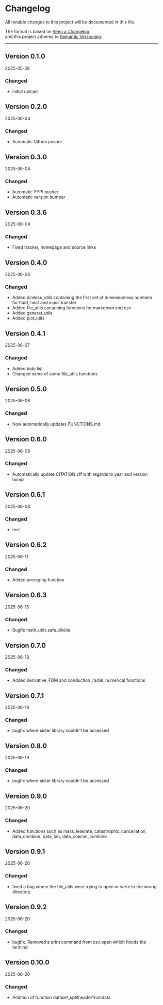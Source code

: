 # Changelog

All notable changes to this project will be documented in this file.

The format is based on [Keep a Changelog](https://keepachangelog.com/en/1.0.0/),  
and this project adheres to [Semantic Versioning](https://semver.org/).

---

## Version 0.1.0 
2025-05-28
### Changed
- Initial upload

## Version 0.2.0 
2025-06-04
### Changed
- Automatic Github pusher

## Version 0.3.0 
2025-06-04
### Changed
- Automatic PYPI pusher
- Automatic version bumper

## Version 0.3.6 
2025-06-04
### Changed
- Fixed tracker, homepage and source links

## Version 0.4.0 
2025-06-06
### Changed
- Added dimless_utils containing the first set of dimensionless numbers for fluid, heat and mass transfer
- Added file_utils containing functions for markdown and csv
- Added generat_utils
- Added plot_utils

## Version 0.4.1 
2025-06-07
### Changed
- Added todo list
- Changed name of some file_utils functions

## Version 0.5.0 
2025-06-08
### Changed
- Now automatically updates FUNCTIONS.md

## Version 0.6.0 
2025-06-08
### Changed
- Automatically update CITATION.cff with regards to year and version bump

## Version 0.6.1 
2025-06-08
### Changed
- test

## Version 0.6.2 
2025-06-11
### Changed
- Added averaging function

## Version 0.6.3 
2025-06-15
### Changed
- Bugfix math_utils.safe_divide

## Version 0.7.0 
2025-06-18
### Changed
- Added derivative_FDM and conduction_radial_numerical functions
## Version 0.7.1 
2025-06-19
### Changed
- bugfix where sister library couldn't be accessed

## Version 0.8.0 
2025-06-19
### Changed
- bugfix where sister library couldn't be accessed

## Version 0.9.0 
2025-06-20
### Changed
- Added functions such as mass_leakrate,  catastrophic_cancellation, data_combine, data_bin, data_column_combine

## Version 0.9.1 
2025-06-20
### Changed
- fixed a bug where the file_utils were trying to open or write to the wrong directory.

## Version 0.9.2 
2025-06-20
### Changed
- bugfix. Removed a print command from csv_open which floods the terminal

## Version 0.10.0 
2025-06-20
### Changed
- Addition of function dataset_splitheaderfromdata